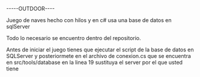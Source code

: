 -----OUTDOOR----

Juego de naves hecho con hilos y en c#
usa una base de datos en sqlServer

Todo lo necesario se encuentro dentro del repositorio.

Antes de iniciar el juego tienes que ejecutar el script de la base de datos en SQLServer y posteriormete 
en el archivo de conexion.cs que se encuentra en src/tools/database en la linea 19 sustituya el server por el
que usted tiene
